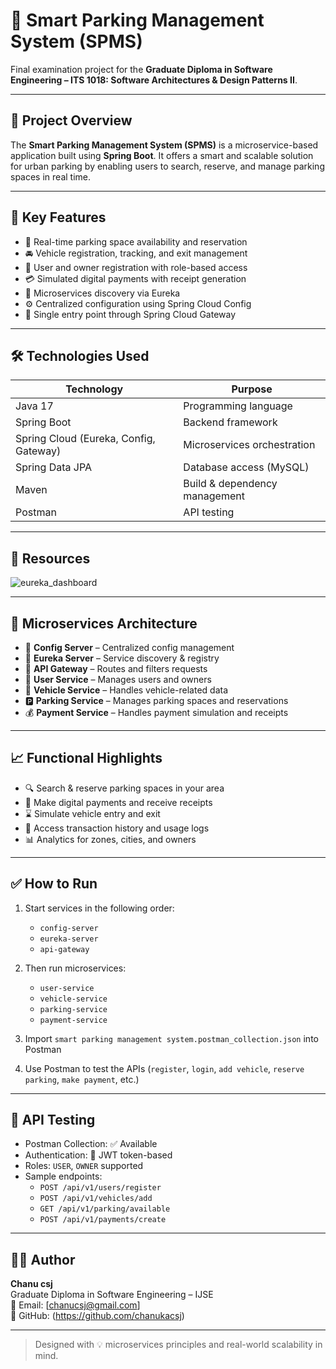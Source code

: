 # 🚗 Smart Parking Management System (SPMS)

Final examination project for the **Graduate Diploma in Software Engineering – ITS 1018: Software Architectures & Design Patterns II**.

---

## 📘 Project Overview

The **Smart Parking Management System (SPMS)** is a microservice-based application built using **Spring Boot**. It offers a smart and scalable solution for urban parking by enabling users to search, reserve, and manage parking spaces in real time.

---

## 🎯 Key Features

- 📍 Real-time parking space availability and reservation  
- 🚘 Vehicle registration, tracking, and exit management  
- 👤 User and owner registration with role-based access  
- 💳 Simulated digital payments with receipt generation  
- 📡 Microservices discovery via Eureka  
- ⚙️ Centralized configuration using Spring Cloud Config  
- 🚪 Single entry point through Spring Cloud Gateway  

---

## 🛠️ Technologies Used

| Technology              | Purpose                               |
|-------------------------|---------------------------------------|
| Java 17                 | Programming language                  |
| Spring Boot             | Backend framework                     |
| Spring Cloud (Eureka, Config, Gateway) | Microservices orchestration |
| Spring Data JPA         | Database access (MySQL)               |
| Maven                   | Build & dependency management         |
| Postman                 | API testing                           |

---
## 📄 Resources

![eureka_dashboard](https://github.com/user-attachments/assets/953b26ef-0af1-4269-88f8-a23074b5b394)

---
## 🧩 Microservices Architecture

- 🧾 **Config Server** – Centralized config management  
- 📘 **Eureka Server** – Service discovery & registry  
- 🚪 **API Gateway** – Routes and filters requests  
- 👥 **User Service** – Manages users and owners  
- 🚗 **Vehicle Service** – Handles vehicle-related data  
- 🅿️ **Parking Service** – Manages parking spaces and reservations  
- 💰 **Payment Service** – Handles payment simulation and receipts  

---

## 📈 Functional Highlights

- 🔍 Search & reserve parking spaces in your area  
- 💸 Make digital payments and receive receipts  
- ⌛ Simulate vehicle entry and exit  
- 🧾 Access transaction history and usage logs  
- 📊 Analytics for zones, cities, and owners  

---

## ✅ How to Run

1. Start services in the following order:
   - `config-server`
   - `eureka-server`
   - `api-gateway`

2. Then run microservices:
   - `user-service`
   - `vehicle-service`
   - `parking-service`
   - `payment-service`

3. Import `smart parking management system.postman_collection.json` into Postman

4. Use Postman to test the APIs (`register`, `login`, `add vehicle`, `reserve parking`, `make payment`, etc.)

---

## 📄 API Testing

- Postman Collection: ✅ Available  
- Authentication: 🔐 JWT token-based  
- Roles: `USER`, `OWNER` supported  
- Sample endpoints:
  - `POST /api/v1/users/register`
  - `POST /api/v1/vehicles/add`
  - `GET /api/v1/parking/available`
  - `POST /api/v1/payments/create`

---

## 👨‍💻 Author

**Chanu csj**  
Graduate Diploma in Software Engineering – IJSE  
📧 Email: [chanucsj@gmail.com]  
🔗 GitHub: (https://github.com/chanukacsj)

---

> Designed with 💡 microservices principles and real-world scalability in mind.
